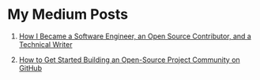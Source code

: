 # My Medium Posts
1. [How I Became a Software Engineer, an Open Source Contributor, and a Technical Writer](https://medium.com/@nilofalvarado/how-i-became-a-software-engineer-an-open-source-contributor-and-a-technical-writer-6651b805790b/)

2. [How to Get Started Building an Open-Source Project Community on GitHub](https://medium.com/@nilofalvarado/how-to-build-an-open-source-project-community-on-github-ef4eb12066ae/)
